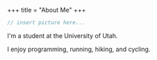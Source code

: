 +++
title = "About Me"
+++

```rust
// insert picture here...
```

I'm a student at the University of Utah.

I enjoy programming, running, hiking, and cycling.